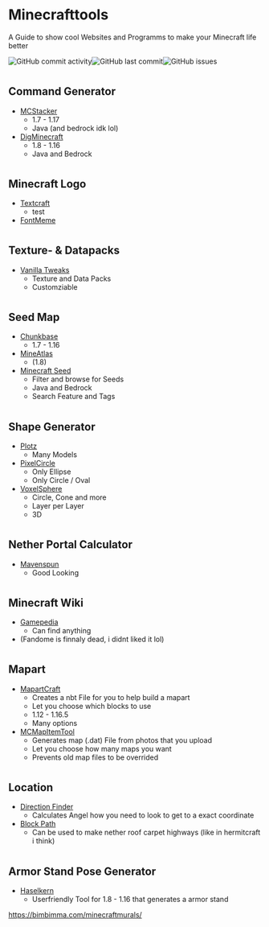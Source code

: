 # Minecrafttools
A Guide to show cool Websites and Programms to make your Minecraft life better

<img alt="GitHub commit activity" src="https://img.shields.io/github/commit-activity/m/xhendrikg/minecrafttools?style=plastic"><img alt="GitHub last commit" src="https://img.shields.io/github/last-commit/xhendrikg/minecrafttools?style=plastic"><img alt="GitHub issues" src="https://img.shields.io/github/issues-raw/xhendrikg/minecrafttools?style=plastic">

#  <h2> Command Generator
* [MCStacker](mcstacker.net)
   * 1.7 - 1.17
   * Java (and bedrock idk lol)
* [DigMinecraft](www.digminecraft.com/generators/index.php)
   * 1.8 - 1.16
   * Java and Bedrock
 
 # <h2> Minecraft Logo
  * [Textcraft](textcraft.net)
      * test
  * [FontMeme](fontmeme.com/minecraft)
  
# <h2> Texture- & Datapacks
  * [Vanilla Tweaks](vanillatweaks.net)
    * Texture and Data Packs
    * Customziable
  
# <h2> Seed Map
  * [Chunkbase](chunkbase.com)
     * 1.7 - 1.16
  * [MineAtlas](mineatlas.com)
     * (1.8)
  * [Minecraft Seed](minecraftseeds.io)
     * Filter and browse for Seeds
     * Java and Bedrock
     * Search Feature and Tags

# <h2> Shape Generator
  * [Plotz](plotz.co.uk)
    * Many Models
  * [PixelCircle](donatstudios.com/PixelCircleGenerator)
     * Only Ellipse
     * Only Circle / Oval
  * [VoxelSphere](oranj.io/blog/VoxelSphereGenerator)
     * Circle, Cone and more
     * Layer per Layer
     * 3D

# <h2> Nether Portal Calculator
  * [Mavenspun](mavenspun.com/games/minecraft/)
     * Good Looking

# <h2> Minecraft Wiki
  * [Gamepedia](minecraft.gamepedia.com/Minecraft_Wiki)
      * Can find anything
  * (Fandome is finnaly dead, i didnt liked it lol)

# <h2> Mapart
  * [MapartCraft](rebane2001.com/mapartcraft)
    * Creates a nbt File for you to help build a mapart
    * Let you choose which blocks to use
    * 1.12 - 1.16.5
    * Many options
  * [MCMapItemTool](mc-map.djfun.de)
    * Generates map (.dat) File from photos that you upload
    * Let you choose how many maps you want
    * Prevents old map files to be overrided

# <h2> Location
   * [Direction Finder](blocktools.deep-orbit.com/#direction:~:text=worlds.-,Direction%20Finder)
     * Calculates Angel how you need to look to get to a exact coordinate
   * [Block Path](blocktools.deep-orbit.com/#path:~:text=Block%20Path,-FIND)
     * Can be used to make nether roof carpet highways (like in hermitcraft i think)

# <h2> Armor Stand Pose Generator
   * [Haselkern](haselkern.com/Minecraft-ArmorStand)
     * Userfriendly Tool for 1.8 - 1.16 that generates a armor stand 


https://bimbimma.com/minecraftmurals/
